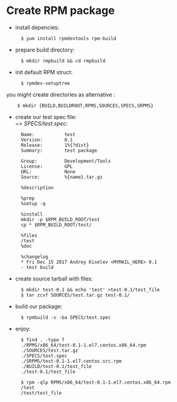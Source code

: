 # Create RPM package
- install depencies:

        $ yum install rpmdevtools rpm-build

- prepare build directory:

        $ mkdir rmpbuild && cd rmpbuild

- init default RPM struct:

        $ rpmdev-setuptree

you might create directories as alternative :

        $ mkdir {BUILD,BUILDROOT,RPMS,SOURCES,SPECS,SRPMS}

- create our test spec file:</br>
~> _SPECS/test.spec_:

        Name:           test
        Version:        0.1
        Release:        1%{?dist}
        Summary:        test package

        Group:          Development/Tools
        License:        GPL
        URL:            None
        Source:         %{name}.tar.gz

        %description

        %prep
        %setup -q

        %install
        mkdir -p $RPM_BUILD_ROOT/test
        cp * $RPM_BUILD_ROOT/test/

        %files
        /test
        %doc

        %changelog
        * Fri Dec 15 2017 Andrey Kiselev <MYMAIL_HERE> 0.1
        - test build

- create source tarball with files:

        $ mkdir test-0.1 && echo 'test' >test-0.1/test_file
        $ tar zcvf SOURCES/test.tar.gz test-0.1/

- build our package:

        $ rpmbuild -v -ba SPECS/test.spec

- enjoy:

        $ find . -type f
        ./RPMS/x86_64/test-0.1-1.el7.centos.x86_64.rpm
        ./SOURCES/test.tar.gz
        ./SPECS/test.spec
        ./SRPMS/test-0.1-1.el7.centos.src.rpm
        ./BUILD/test-0.1/test_file
        ./test-0.1/test_file

        $ rpm -qlp RPMS/x86_64/test-0.1-1.el7.centos.x86_64.rpm
        /test
        /test/test_file

